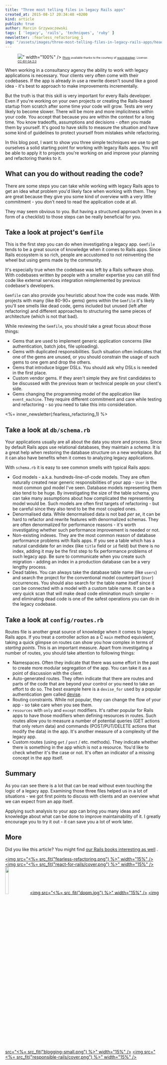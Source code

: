```yaml
---
title: "Three most telling files in legacy Rails apps"
created_at: 2015-08-17 20:34:48 +0200
kind: article
publish: true
author: Marcin Grzywaczewski
tags: [ 'legacy', 'rails', 'techniques', 'ruby' ]
newsletter: :fearless_refactoring_1
img: "/assets/images/three-most-telling-files-in-legacy-rails-apps/header-fit.jpg"
---
```


<p>
  <figure>
    <img src="<%= src_fit("three-most-telling-files-in-legacy-rails-apps/header.jpg") %>" width="100%" />
    <span style="text-align: right; font-size: 9px;"><a href="https://www.flickr.com/photos/wackybadger/8300188897/in/photolist-dDsCZ8-dDxNcY-8qq5qQ-naJzLg-dbPm6A-doWgui-doW95r-9H6Ppb-8ZSmvo-ccFCcW-4KC6oX-hrdbHV-9CgHN-9mcB8F-emeyU1-a2Gqjs-esSPb5-nnvwD8-4k5FK7-qGz5su-naLDim-9mfTvW-9mcDA6-hvWcJg-oQ8iaz-9aZQc9-hvWuxC-doWm6q-br3M1z-4k5FKb-5hLzzx-514DWr-9aWFZ2-sa4Esa-8ZPgXv-9mgfxE-9mcTo4-vq7eDN-doWgN3-a7GndJ-mT7Wso-5hQFV5-m4NnDV-6cHmvc-9mgmYy-dLiMs8-vKRsx2-7ULqa1-doWhoK-doWkjw">Photo</a> available thanks to the courtesy of <a href="https://www.flickr.com/photos/wackybadger/">wackybadger</a>. License: <a href="https://creativecommons.org/licenses/by-sa/2.0/">CC-BY-SA 2.0</a></span>
  </figure>
</p>

When working in a consultancy agency the ability to work with legacy applications is necessary. Your clients very often come with their codebases. If the app is already in use a rewrite doesn't sound like a good idea - it's best to approach to make improvements incrementally.

But the truth is that this skill is very important for every Rails developer. Even if you're working on your own projects or creating the Rails-based startup from scratch after some time your code will grow. Tests are very likely to become slower. There will be more and more implicitness within your code. You accept that because you are within the context for a long time. You know tradeoffs, assumptions and decisions - often you made them by yourself. It's good to have skills to measure the situation and have some kind of guidelines to protect yourself from mistakes while refactoring.

In this blog post, I want to show you three simple techniques we use to get ourselves a solid starting point for working with legacy Rails apps. You will be able to apply it to projects you're working on and improve your planning and refactoring thanks to it.

<!-- more -->

## What can you do without reading the code?

There are some steps you can take while working with legacy Rails apps to get an idea what problem you'd likely face when working with them. They are great because they give you some kind of overview with a very little commitment - you don't need to read the application code at all.

They may seem obvious to you. But having a structured approach (even in a form of a checklist) to those steps can be really beneficial for you.

## Take a look at project's `Gemfile`

This is the first step you can do when investigating a legacy app. `Gemfile` tends to be a great source of knowledge when it comes to Rails apps. Since Rails ecosystem is so rich, people are accustomed to not reinventing the wheel but using gems made by the community.

It's especially true when the codebase was left by a Rails software shop. With codebases written by people with a smaller expertise you can still find code like external services integration reimplemented by previous codebase's developers.

`Gemfile` can also provide you heuristic about how the code was made. With projects with many (like 80-90+ gems) gems within the `Gemfile` it's likely you'll see smells like dead code, gems included but unused (left after refactoring) and different approaches to structuring the same pieces of architecture (which is not that bad).

While reviewing the `Gemfile`, you should take a great focus about those things:

* Gems that are used to implement generic application concerns (like authentication, batch jobs, file uploading).
* Gems with duplicated responsibilities. Such situation often indicates that one of the gems are unused, or you should constrain the usage of such gems to one gem and drop the others.
* Gems that introduce bigger DSLs. You should ask why DSLs is needed in the first place.
* Custom vendor gems. If they aren't simple they are first candidates to be discussed with the previous team or technical people on your client's side.
* Gems changing the programming model of the application like `event_machine`. They require different commitment and care while testing and refactoring - so you need to take this into consideration.

<%= inner_newsletter(:fearless_refactoring_1) %>

## Take a look at `db/schema.rb`

Your applications usually are all about the data you store and process. Since by default Rails apps use relational databases, they maintain a _schema_. It is a great help when restoring the database structure on a new workplace. But it can also have benefits when it comes to analyzing legacy applications.

With `schema.rb` it is easy to see common smells with typical Rails apps:

* God models - a.k.a. hundreds-line-of-code models. They are often naturally created near generic responsibilities of your app - `User` is the most common god model I've seen. Database models representing them also tend to be huge. By investigating the size of the table schema, you can take many assumptions about how complicated the representing model would be. Such models are often first targets of refactoring - but be careful since they also tend to be the most coupled ones.
* Denormalised data. While denormalised data is not bad _per se_, it can be hard to refactor and rewrite features with denormalized schemas. They are often denormalized for performance reasons - it's worth investigating whether such performance improvement is needed or not.
* Non-existing indexes. They are the most common reason of database performance problems with Rails apps. If you see a table which has a natural candidate for an index (like `title` field or `id` field) but there is no index, adding it may be the first step to fix performance problems of such legacy app. Be sure to communicate when you create such migration - adding an index in a production database can be a very lengthy process.
* Dead tables. You can always take the database table name (like `users`) and search the project for the conventional model counterpart (`User`) occurrences. You should also search for the table name itself since it can be connected with a model with a custom table name. It can be a very quick scan that will make dead code elimination much simpler - and eliminating dead code is one of the safest operations you can do in the legacy codebase.

## Take a look at `config/routes.rb`

Routes file is another great source of knowledge when it comes to legacy Rails apps. If you treat a controller action as a C `main` method equivalent, taking a quick glimpse on routes can show you how complex in terms of _starting points_. This is an important measure. Apart from investigating a number of routes, you should take attention to following things:

* Namespaces. Often they indicate that there was some effort in the past to create more modular segregation of the app. You can take it as a point of discussion with the client.
* Auto-generated routes. They often indicate that there are routes and parts of the code that are beyond your control or you need to take an effort to do so. The best example here is a `devise_for` used by a popular authentication gem called [devise](https://github.com/plataformatec/devise).
* Routing constraints. While not popular, they can change the flow of your app - so take care when you see them.
* `resources` with `only` and `except` modifiers. It's rather popular for Rails apps to have those modifiers when defining resources in routes. Such routes allow you to measure a number of potential queries (GET actions that only return data) and commands (POST/PUT/DELETE actions that modify the data) in the app. It's another measure of a complexity of the legacy app.
* Custom routes (using `get` / `post` / etc. methods). They indicate whether there is something in the app which is not a resource. You'd like to check whether it's the case or not. It's often an indicator of a missing concept in the app itself.

## Summary

As you can see there is a lot that can be read without even touching the logic of a legacy app. Examining those three files helped us in a lot of situations - we got first points to discuss with clients and an overview what we can expect from an app itself.

Applying such analysis to your app can bring you many ideas and knowledge about what can be done to improve maintainability of it. I greatly encourage you to try it out - it can save you a lot of work later.

## More

Did you like this article? You might find [our Rails books interesting as well](/products) .

<a href="http://rails-refactoring.com"><img src="<%= src_fit("fearless-refactoring.png") %>" width="15%" /></a>
<a href="/rails-react"><img src="<%= src_fit("react-for-rails/cover.png") %>" width="15%" /></a>
<a href="http://reactkungfu.com/react-by-example/"><img src="http://reactkungfu.com/assets/images/rbe-cover.png" width="15%" /></a>
<a href="/developers-oriented-project-management/"><img src="<%= src_fit("dopm.jpg") %>" width="15%" /></a>
<a href="https://arkency.dpdcart.com"><img src="<%= src_fit("blogging-small.png") %>" width="15%" /></a>
<a href="/responsible-rails"><img src="<%= src_fit("responsible-rails/cover.png") %>" width="15%" /></a>
